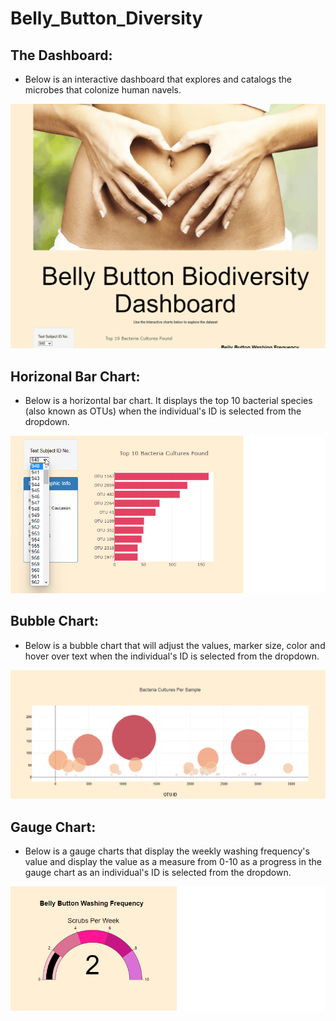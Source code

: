 # Belly_Button_Diversity

## The Dashboard:

- Below is an interactive dashboard that explores and catalogs the microbes that colonize human navels. 

![Alt Text](https://github.com/eneubauer2022/Belly_Button_Diversity/blob/main/resources/Belly%20Button%20Dashboard.gif)


## Horizonal Bar Chart:

- Below is a horizontal bar chart. It displays the top 10 bacterial species (also known as OTUs) when the individual's ID is selected from the dropdown. 

![this is an image](https://github.com/eneubauer2022/Belly_Button_Diversity/blob/main/resources/HBarChart.png)

## Bubble Chart:

- Below is a bubble chart that will adjust the values, marker size, color and hover over text when the individual's ID is selected from the dropdown.

![this is an image](https://github.com/eneubauer2022/Belly_Button_Diversity/blob/main/resources/Bubble.png)

## Gauge Chart:

- Below is a gauge charts that display the weekly washing frequency's value and display the value as a measure from 0-10 as a progress in the gauge chart as an individual's ID is selected from the dropdown.

![this is an image](https://github.com/eneubauer2022/Belly_Button_Diversity/blob/main/resources/Gauge.png)
